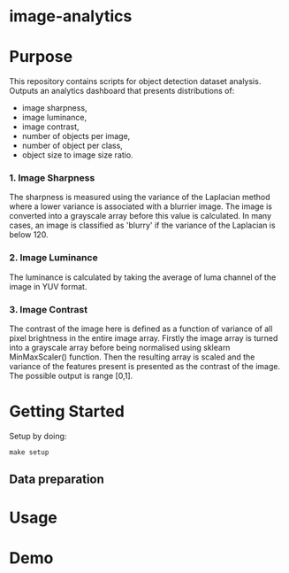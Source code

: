 # image-analytics

# Purpose
This repository contains scripts for object detection dataset analysis.
Outputs an analytics dashboard that presents distributions of:
- image sharpness,
- image luminance,
- image contrast,
- number of objects per image,
- number of object per class,
- object size to image size ratio.

### 1. Image Sharpness
The sharpness is measured using the variance of the Laplacian method where a lower variance is associated with a blurrier image. The image is converted into a grayscale array before this value is calculated. In many cases, an image is classified as 'blurry' if the variance of the Laplacian is below 120.

### 2. Image Luminance
The luminance is calculated by taking the average of luma channel of the image in YUV format. 

### 3. Image Contrast
The contrast of the image here is defined as a function of variance of all pixel brightness in the entire image array. Firstly the image array is turned into a grayscale array before being normalised using sklearn MinMaxScaler() function. Then the resulting array is scaled and the variance of the features present is presented as the contrast of the image. The possible output is range [0,1].
  
# Getting Started
Setup by doing:
```
make setup
```

## Data preparation

# Usage

# Demo
